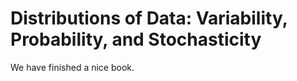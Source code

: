 # Distributions of Data: Variability, Probability, and Stochasticity

We have finished a nice book.
